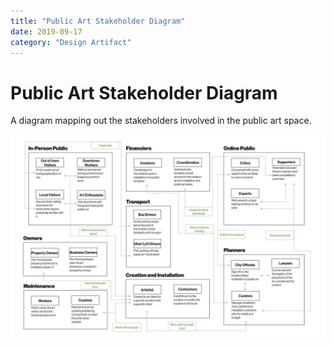 ```yaml
---
title: "Public Art Stakeholder Diagram"
date: 2019-09-17
category: "Design Artifact"
---
```


# Public Art Stakeholder Diagram

A diagram mapping out the stakeholders involved in the public art space. 

![](/static/images/art-diagram/Stakeholder.jpg)